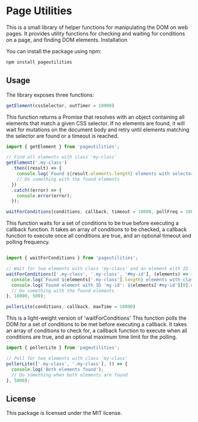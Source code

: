 # Page Utilities

This is a small library of helper functions for manipulating the DOM on web pages. It provides utility functions for checking and waiting for conditions on a page, and finding DOM elements.
Installation

You can install the package using npm:

```bash
npm install pageutilities
```

## Usage

The library exposes three functions:

```js
getElement(cssSelector, outTimer = 10000)
```

This function returns a Promise that resolves with an object containing all elements that match a given CSS selector. If no elements are found, it will wait for mutations on the document body and retry until elements matching the selector are found or a timeout is reached.

```js
import { getElement } from 'pageutilities';

// Find all elements with class 'my-class'
getElement('.my-class')
  .then((result) => {
    console.log(`Found ${result.elements.length} elements with selector '${result.selector}'`);
    // Do something with the found elements
  })
  .catch((error) => {
    console.error(error);
  });
```

```js
waitForConditions(conditions, callback, timeout = 10000, pollFreq = 100)
```

This function waits for a set of conditions to be true before executing a callback function. It takes an array of conditions to be checked, a callback function to execute once all conditions are true, and an optional timeout and polling frequency.

```js

import { waitForConditions } from 'pageutilities';

// Wait for two elements with class 'my-class' and an element with ID 'my-id'
waitForConditions(['.my-class', '.my-class', '#my-id'], (elements) => {
  console.log(`Found ${elements['.my-class'].length} elements with class 'my-class'`);
  console.log(`Found element with ID 'my-id': ${elements['#my-id'][0].outerHTML}`);
  // Do something with the found elements
}, 10000, 500);
```

```js
pollerLite(conditions, callback, maxTime = 10000)
```

This is a light-weight version of 'waitForConditions'
This function polls the DOM for a set of conditions to be met before executing a callback. It takes an array of conditions to check for, a callback function to execute when all conditions are true, and an optional maximum time limit for the polling.

```js
import { pollerLite } from 'pageutilities';

// Poll for two elements with class 'my-class'
pollerLite(['.my-class', '.my-class'], () => {
  console.log('Both elements found');
  // Do something when both elements are found
}, 5000);

```

## License

This package is licensed under the MIT license.

